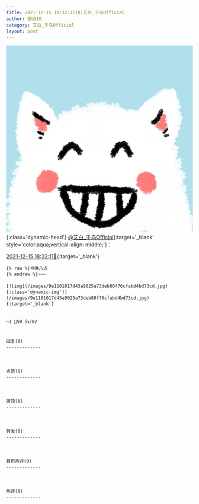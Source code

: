```yaml
---
title: 2021-12-15 18:32:11(0)艾白_千鸟Official
author: 御坂IO
category: 艾白_千鸟Official
layout: post
---
```


![img](/images/9ae8b9445fd0665cc014d9080156a45271be73c6.jpg){:class='dynamic-head'}
[@艾白_千鸟Official](https://space.bilibili.com/334537711/dynamic){:target='_blank' style='color:aqua;vertical-align: middle;'}：

[2021-12-15 18:32:11🔗](https://t.bilibili.com/604413271349828889){:target='_blank'}

~~~
{% raw %}今晚八点
{% endraw %}~~~

[![img](/images/9e1101017d43a9025a73deb80f76cfabd4bd73cd.jpg){:class='dynamic-img'}](/images/9e1101017d43a9025a73deb80f76cfabd4bd73cd.jpg){:target='_blank'}


↪️1 💬50 👍282


回复(0)
-------------



点赞(0)
-------------



置顶(0)
-------------



转发(0)
-------------



首页热评(0)
-------------



热评(0)
-------------



